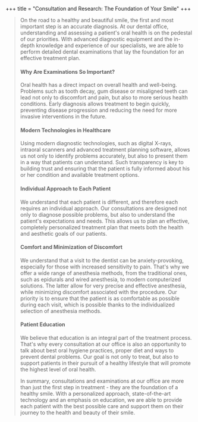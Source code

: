 +++
title = "Consultation and Research: The Foundation of Your Smile"
+++

>On the road to a healthy and beautiful smile, the first and most important step is an accurate diagnosis. At our dental office, understanding and assessing a patient's oral health is on the pedestal of our priorities. With advanced diagnostic equipment and the in-depth knowledge and experience of our specialists, we are able to perform detailed dental examinations that lay the foundation for an effective treatment plan.
>
>#### Why Are Examinations So Important?
>Oral health has a direct impact on overall health and well-being. Problems such as tooth decay, gum disease or misaligned teeth can lead not only to discomfort and pain, but also to more serious health conditions. Early diagnosis allows treatment to begin quickly, preventing disease progression and reducing the need for more invasive interventions in the future.
>
>#### Modern Technologies in Healthcare
>Using modern diagnostic technologies, such as digital X-rays, intraoral scanners and advanced treatment planning software, allows us not only to identify problems accurately, but also to present them in a way that patients can understand. Such transparency is key to building trust and ensuring that the patient is fully informed about his or her condition and available treatment options.
>
>#### Individual Approach to Each Patient
>We understand that each patient is different, and therefore each requires an individual approach. Our consultations are designed not only to diagnose possible problems, but also to understand the patient's expectations and needs. This allows us to plan an effective, completely personalized treatment plan that meets both the health and aesthetic goals of our patients.
>
>#### Comfort and Minimization of Discomfort
>We understand that a visit to the dentist can be anxiety-provoking, especially for those with increased sensitivity to pain. That's why we offer a wide range of anesthesia methods, from the traditional ones, such as epidurals and wired anesthesia, to modern computerized solutions. The latter allow for very precise and effective anesthesia, while minimizing discomfort associated with the procedure. Our priority is to ensure that the patient is as comfortable as possible during each visit, which is possible thanks to the individualized selection of anesthesia methods.
>
>#### Patient Education
> We believe that education is an integral part of the treatment process. That's why every consultation at our office is also an opportunity to talk about best oral hygiene practices, proper diet and ways to prevent dental problems. Our goal is not only to treat, but also to support patients in their pursuit of a healthy lifestyle that will promote the highest level of oral health.
>
>In summary, consultations and examinations at our office are more than just the first step in treatment - they are the foundation of a healthy smile. With a personalized approach, state-of-the-art technology and an emphasis on education, we are able to provide each patient with the best possible care and support them on their journey to the health and beauty of their smile.